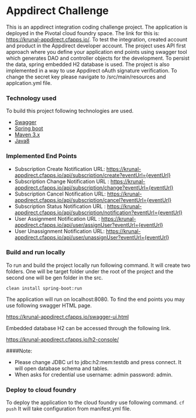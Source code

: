 # Appdirect Challenge
This is an appdirect integration coding challenge project.
The application is deployed in the Pivotal cloud foundry space. The link for this is: https://krunal-appdirect.cfapps.io/.
To test the integration, created account and product in the Appdirect developer account. 
The project uses API first approach where you define your application end points using swagger tool which generates DAO and controller objects for the development. To persist the data, spring embedded H2 database is used. The project is also implemented in a way to use Appdirect oAuth signature verification. To change the secret key please navigate to  /src/main/resources and applcation.yml file. 

### Technology used
To build this project following technologies are used. 

* [Swagger](https://swagger.io/)
* [Spring boot](https://projects.spring.io/spring-boot/)
* [Maven 3.x](https://maven.apache.org/)
* [Java8](http://www.oracle.com/technetwork/java/javase/overview/java8-2100321.html)

### Implemented End Points
* Subscription Create Notification URL: https://krunal-appdirect.cfapps.io/api/subscription/create?eventUrl={eventUrl}
* Subscription Change Notification URL : https://krunal-appdirect.cfapps.io/api/subscription/change?eventUrl={eventUrl}
* Subscription Cancel Notification URL: https://krunal-appdirect.cfapps.io/api/subscription/cancel?eventUrl={eventUrl}
* Subscription Status Notification URL : https://krunal-appdirect.cfapps.io/api/subscription/notification?eventUrl={eventUrl}
* User Assignment Notification URL : https://krunal-appdirect.cfapps.io/api/user/assignUser?eventUrl={eventUrl}
* User Unassignment Notification URL: https://krunal-appdirect.cfapps.io/api/user/unassignUser?eventUrl={eventUrl}

### Build and run locally
To run and build the project locally run following command. It will create two folders. One will be target folder under the root of the project and the second one will be gen folder in the src.

`clean install spring-boot:run`

The application will run on localhost:8080. To find the end points you may use following swagger HTML page.

https://krunal-appdirect.cfapps.io/swagger-ui.html

Embedded database H2 can be accessed through the following link.

https://krunal-appdirect.cfapps.io/h2-console/

####Note: 
* Please change JDBC url to jdbc:h2:mem:testdb and press connect. It will open database schema and tables. 
* When asks for credential use username: admin password: admin.

### Deploy to cloud foundry
To deploy the application to the cloud foundry use following command.
`cf push`
It will take configuration from manifest.yml file.

